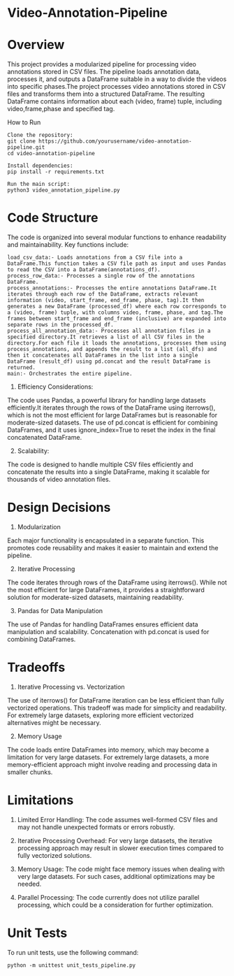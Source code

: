 # Video-Annotation-Pipeline


# Overview

This project provides a modularized pipeline for processing video annotations stored in CSV files. The pipeline loads annotation data, processes it, and outputs a DataFrame suitable in a way to divide the videos into specific phases.The project processes video annotations stored in CSV files and transforms them into a structured DataFrame. The resulting DataFrame contains information about each (video, frame) tuple, including video,frame,phase and specified tag.

How to Run

    Clone the repository:
    git clone https://github.com/yourusername/video-annotation-pipeline.git
    cd video-annotation-pipeline

    Install dependencies:
    pip install -r requirements.txt

    Run the main script:
    python3 video_annotation_pipeline.py

# Code Structure

The code is organized into several modular functions to enhance readability and maintainability. Key functions include:

    load_csv_data:- Loads annotations from a CSV file into a DataFrame.This function takes a CSV file path as input and uses Pandas to read the CSV into a DataFrame(annotations_df).
    process_row_data:- Processes a single row of the annotations DataFrame.
    process_annotations:- Processes the entire annotations DataFrame.It iterates through each row of the DataFrame, extracts relevant information (video, start_frame, end_frame, phase, tag).It then generates a new DataFrame (processed_df) where each row corresponds to a (video, frame) tuple, with columns video, frame, phase, and tag.The frames between start_frame and end_frame (inclusive) are expanded into separate rows in the processed_df.
    process_all_annotation_data:- Processes all annotation files in a specified directory.It retrieves a list of all CSV files in the directory.For each file it loads the annotations, processes them using process_annotations, and appends the result to a list (all_dfs) and then it concatenates all DataFrames in the list into a single DataFrame (result_df) using pd.concat and the result DataFrame is returned.
    main:- Orchestrates the entire pipeline.


1. Efficiency Considerations:
   
The code uses Pandas, a powerful library for handling large datasets efficiently.It iterates through the rows of the DataFrame using iterrows(), which is not the most efficient for large DataFrames but is reasonable for moderate-sized datasets. The use of pd.concat is efficient for combining DataFrames, and it uses ignore_index=True to reset the index in the final concatenated DataFrame.

2. Scalability:
   
The code is designed to handle multiple CSV files efficiently and concatenate the results into a single DataFrame, making it scalable for thousands of video annotation files.


# Design Decisions

1. Modularization

Each major functionality is encapsulated in a separate function. This promotes code reusability and makes it easier to maintain and extend the pipeline.

2. Iterative Processing

The code iterates through rows of the DataFrame using iterrows(). While not the most efficient for large DataFrames, it provides a straightforward solution for moderate-sized datasets, maintaining readability.

3. Pandas for Data Manipulation

The use of Pandas for handling DataFrames ensures efficient data manipulation and scalability. Concatenation with pd.concat is used for combining DataFrames.

# Tradeoffs

1. Iterative Processing vs. Vectorization

The use of iterrows() for DataFrame iteration can be less efficient than fully vectorized operations. This tradeoff was made for simplicity and readability. For extremely large datasets, exploring more efficient vectorized alternatives might be necessary.

2. Memory Usage

The code loads entire DataFrames into memory, which may become a limitation for very large datasets. For extremely large datasets, a more memory-efficient approach might involve reading and processing data in smaller chunks.

# Limitations

1. Limited Error Handling: The code assumes well-formed CSV files and may not handle unexpected formats or errors robustly.

2. Iterative Processing Overhead: For very large datasets, the iterative processing approach may result in slower execution times compared to fully vectorized solutions.

3. Memory Usage: The code might face memory issues when dealing with very large datasets. For such cases, additional optimizations may be needed.

4. Parallel Processing: The code currently does not utilize parallel processing, which could be a consideration for further optimization.

# Unit Tests

To run unit tests, use the following command:

    python -m unittest unit_tests_pipeline.py
